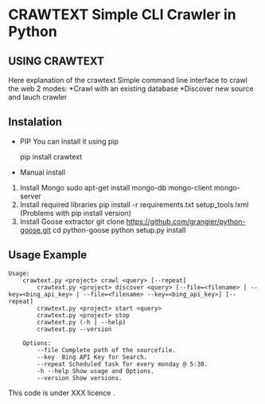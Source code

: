 CRAWTEXT Simple CLI Crawler in Python
========================================================
USING CRAWTEXT
----

Here explanation of the crawtext
Simple command line interface to crawl the web
2 modes:
  *Crawl with an existing database
  *Discover new source and lauch crawler


Instalation
---
*	PIP
You can install it using pip

    pip install crawtext
*   Manual install
1.	 Install Mongo 
   sudo apt-get install mongo-db mongo-client mongo-server
2. Install required libraries
   	   pip install -r requirements.txt
   	   setup_tools lxml (Problems with pip install version)
3. Install Goose extractor
      git clone https://github.com/grangier/python-goose.git
      cd python-goose
      python setup.py install

Usage Example
----
	Usage:
		crawtext.py <project> crawl <query> [--repeat]
     	 	crawtext.py <project> discover <query> [--file=<filename> | --key=<bing_api_key> | --file=<filename> --key=<bing_api_key>] [--repeat]
      	 	crawtext.py <project> start <query>
      	 	crawtext.py <project> stop
      	 	crawtext.py (-h | --help)
      	 	crawtext.py --version

		Options:
			--file Complete path of the sourcefile.
			--key  Bing API Key for Search.
			--repeat Scheduled task for every monday @ 5:30.
			-h --help Show usage and Options.
			--version Show versions.

    

This code is under XXX licence .